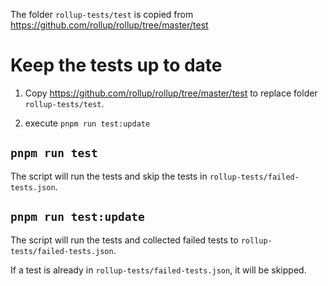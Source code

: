 The folder `rollup-tests/test` is copied from https://github.com/rollup/rollup/tree/master/test

# Keep the tests up to date

1. Copy https://github.com/rollup/rollup/tree/master/test to replace folder `rollup-tests/test`.

2. execute `pnpm run test:update`

## `pnpm run test`

The script will run the tests and skip the tests in `rollup-tests/failed-tests.json`.

## `pnpm run test:update`

The script will run the tests and collected failed tests to `rollup-tests/failed-tests.json`.

If a test is already in `rollup-tests/failed-tests.json`, it will be skipped.


